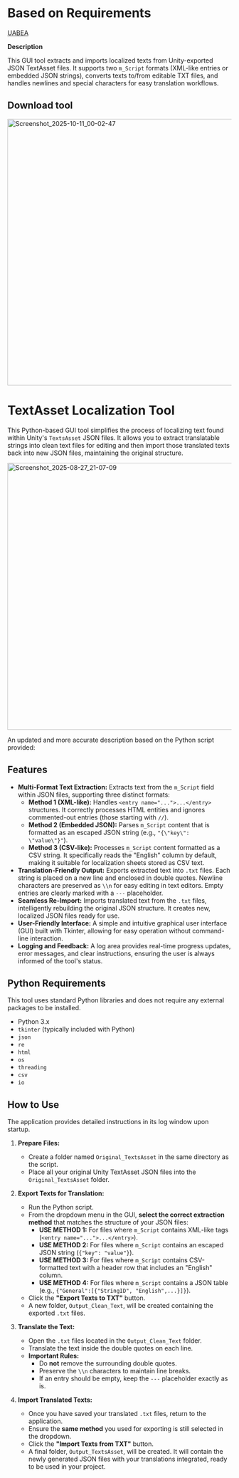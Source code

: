 # Based on Requirements

[UABEA](https://github.com/nesrak1/UABEA)

**Description**

This GUI tool extracts and imports localized texts from Unity-exported JSON TextAsset files. It supports two `m_Script` formats (XML-like entries or embedded JSON strings), converts texts to/from editable TXT files, and handles newlines and special characters for easy translation workflows.

## Download tool

<img width="713" height="599" alt="Screenshot_2025-10-11_00-02-47" src="https://github.com/user-attachments/assets/a4101529-0e70-432c-9575-04dbf1e21d6a" />

# TextAsset Localization Tool

This Python-based GUI tool simplifies the process of localizing text found within Unity's `TextsAsset` JSON files. It allows you to extract translatable strings into clean text files for editing and then import those translated texts back into new JSON files, maintaining the original structure.

<img width="716" height="600" alt="Screenshot_2025-08-27_21-07-09" src="https://github.com/user-attachments/assets/a979e93e-ef3d-499b-a437-6c7f3bba8fc1" />

An updated and more accurate description based on the Python script provided:

## Features

*   **Multi-Format Text Extraction:** Extracts text from the `m_Script` field within JSON files, supporting three distinct formats:
    *   **Method 1 (XML-like):** Handles `<entry name="...">...</entry>` structures. It correctly processes HTML entities and ignores commented-out entries (those starting with `//`).
    *   **Method 2 (Embedded JSON):** Parses `m_Script` content that is formatted as an escaped JSON string (e.g., `"{\"key\": \"value\"}"`).
    *   **Method 3 (CSV-like):** Processes `m_Script` content formatted as a CSV string. It specifically reads the "English" column by default, making it suitable for localization sheets stored as CSV text.
*   **Translation-Friendly Output:** Exports extracted text into `.txt` files. Each string is placed on a new line and enclosed in double quotes. Newline characters are preserved as `\\n` for easy editing in text editors. Empty entries are clearly marked with a `---` placeholder.
*   **Seamless Re-Import:** Imports translated text from the `.txt` files, intelligently rebuilding the original JSON structure. It creates new, localized JSON files ready for use.
*   **User-Friendly Interface:** A simple and intuitive graphical user interface (GUI) built with Tkinter, allowing for easy operation without command-line interaction.
*   **Logging and Feedback:** A log area provides real-time progress updates, error messages, and clear instructions, ensuring the user is always informed of the tool's status.

## Python Requirements

This tool uses standard Python libraries and does not require any external packages to be installed.

*   Python 3.x
*   `tkinter` (typically included with Python)
*   `json`
*   `re`
*   `html`
*   `os`
*   `threading`
*   `csv`
*   `io`

## How to Use

The application provides detailed instructions in its log window upon startup.

1.  **Prepare Files:**
    *   Create a folder named `Original_TextsAsset` in the same directory as the script.
    *   Place all your original Unity TextAsset JSON files into the `Original_TextsAsset` folder.

2.  **Export Texts for Translation:**
    *   Run the Python script.
    *   From the dropdown menu in the GUI, **select the correct extraction method** that matches the structure of your JSON files:
        *   **USE METHOD 1:** For files where `m_Script` contains XML-like tags (`<entry name="...">...</entry>`).
        *   **USE METHOD 2:** For files where `m_Script` contains an escaped JSON string (`{"key": "value"}`).
        *   **USE METHOD 3:** For files where `m_Script` contains CSV-formatted text with a header row that includes an "English" column.
        *   **USE METHOD 4:** For files where `m_Script` contains a JSON table (e.g., `{"General":[{"StringID", "English",...}]}`).
    *   Click the **"Export Texts to TXT"** button.
    *   A new folder, `Output_Clean_Text`, will be created containing the exported `.txt` files.

3.  **Translate the Text:**
    *   Open the `.txt` files located in the `Output_Clean_Text` folder.
    *   Translate the text inside the double quotes on each line.
    *   **Important Rules:**
        *   Do **not** remove the surrounding double quotes.
        *   Preserve the `\\n` characters to maintain line breaks.
        *   If an entry should be empty, keep the `---` placeholder exactly as is.

4.  **Import Translated Texts:**
    *   Once you have saved your translated `.txt` files, return to the application.
    *   Ensure the **same method** you used for exporting is still selected in the dropdown.
    *   Click the **"Import Texts from TXT"** button.
    *   A final folder, `Output_TextsAsset`, will be created. It will contain the newly generated JSON files with your translations integrated, ready to be used in your project.
